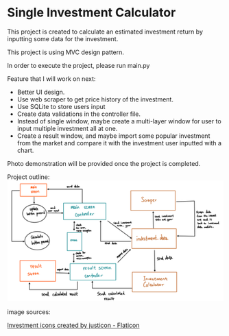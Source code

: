 # Single Investment Calculator

This project is created to calculate an estimated investment return by inputting some data for the investment.

This project is using MVC design pattern.

In order to execute the project, please run main.py

Feature that I will work on next: <br/>

* Better UI design.
* Use web scraper to get price history of the investment.
* Use SQLite to store users input
* Create data validations in the controller file.
* Instead of single window, maybe create a multi-layer window for user to input multiple investment all at one.
* Create a result window, and maybe import some popular investment from the market and compare it with the investment
  user inputted with a chart.

Photo demonstration will be provided once the project is completed.

Project outline:
![project_outline](view/images/outline.png)

image sources:

<a href="https://www.flaticon.com/free-icons/investment" title="investment icons">Investment icons created by justicon -
Flaticon</a>